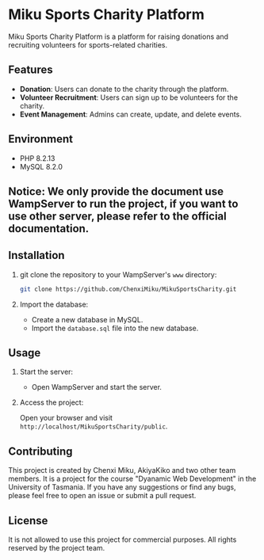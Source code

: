 # Miku Sports Charity Platform

Miku Sports Charity Platform is a platform for raising donations and recruiting volunteers for sports-related charities. 

## Features

- **Donation**: Users can donate to the charity through the platform.
- **Volunteer Recruitment**: Users can sign up to be volunteers for the charity.
- **Event Management**: Admins can create, update, and delete events.

## Environment

- PHP 8.2.13
- MySQL 8.2.0

## Notice: We only provide the document use WampServer to run the project, if you want to use other server, please refer to the official documentation.

## Installation

1. git clone the repository to your WampServer's `www` directory:

    ```bash
    git clone https://github.com/ChenxiMiku/MikuSportsCharity.git
    ```

2. Import the database:

    - Create a new database in MySQL.
    - Import the `database.sql` file into the new database.

## Usage

1. Start the server:

    - Open WampServer and start the server.

2. Access the project:

    Open your browser and visit `http://localhost/MikuSportsCharity/public`.

## Contributing

This project is created by Chenxi Miku, AkiyaKiko and two other team members. It is a project for the course "Dyanamic Web Development" in the University of Tasmania. 
If you have any suggestions or find any bugs, please feel free to open an issue or submit a pull request.

## License

It is not allowed to use this project for commercial purposes. All rights reserved by the project team.